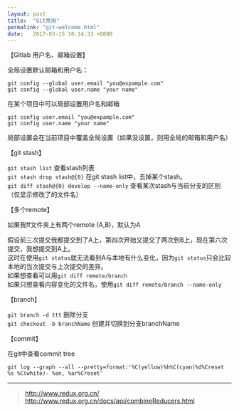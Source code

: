 ```yaml
---
layout: post
title:  "Git常用"
permalink: "git-welcome.html"
date:   2017-03-15 10:14:33 +0800
---
```

【Gitlab 用户名、邮箱设置】   

全局设置默认邮箱和用户名：   

```   
git config --global user.email "you@expample.com"
git config --global user.name "your name"
```  

在某个项目中可以局部设置用户名和邮箱   

``` 
git config user.email "you@expample.com"
git config user.name "your name"  
```   

局部设置会在当前项目中覆盖全局设置（如果没设置，则用全局的邮箱和用户名）  

【git stash】    

`git stash list` 查看stash列表   
`git stash drop stash@{0}` 在git stash list中，去掉某个stash。   
`git diff stash@{0} develop --name-only` 查看某次stash与当前分支的区别（仅显示修改了的文件名）   


【多个remote】   

如果我ff文件夹上有两个remote (A,B)，默认为A   

假设前三次提交我都提交到了A上，第四次开始又提交了两次到B上，现在第六次提交，我想提交到A上。  
这时在使用`git status`就无法看到A与本地有什么变化，因为`git status`只会比较本地的当次提交与上次提交的差异。   
如果想查看可以用`git diff remote/branch`   
如果只想查看内容变化的文件名，使用`git diff remote/branch --name-only`


【branch】   

`git branch -d ttt` 删除分支   
`git checkout -b branchName` 创建并切换到分支branchName   

【commit】   

在git中查看commit tree   

`git log --graph --all --pretty=format:'%C(yellow)%h%C(cyan)%d%Creset %s %C(white)- %an, %ar%Creset'`   



***
> http://www.redux.org.cn/   
> http://www.redux.org.cn/docs/api/combineReducers.html

